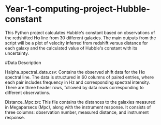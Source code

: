 # Year-1-computing-project-Hubble-constant

This Python project calculates Hubble's constant based on observations of the redshifted Hα line from 30 different galaxies. The main outputs from the script will be a plot of velocity inferred from redshift versus distance for each galaxy and the calculated value of Hubble's constant with its uncertainty.

#Data Description

Halpha_spectral_data.csv: Contains the observed shift data for the Hα spectral line. The data is structured in 60 columns of paired entries, where each pair includes frequency in Hz and corresponding spectral intensity. There are three header rows, followed by data rows corresponding to different observations.

Distance_Mpc.txt: This file contains the distances to the galaxies measured in Megaparsecs (Mpc), along with the instrument response. It consists of three columns: observation number, measured distance, and instrument response.
